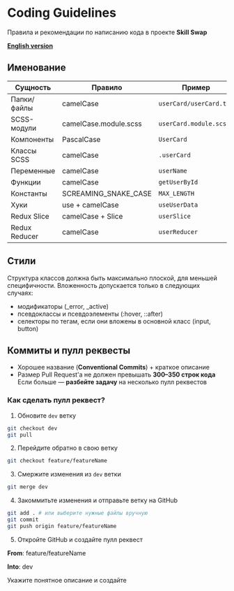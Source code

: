 # Coding Guidelines

Правила и рекомендации по написанию кода в проекте **Skill Swap**

**[English version](./CODING_GUIDELINES.md)**

## Именование

| **Сущность**  | **Правило**           | **Пример**              |
| ------------- | --------------------- | ----------------------- |
| Папки/файлы   | camelCase             | `userCard/userCard.tsx` |
| SCSS-модули   | camelCase.module.scss | `userCard.module.scss`  |
| Компоненты    | PascalCase            | `UserCard`              |
| Классы SCSS   | camelCase             | `.userCard`             |
| Переменные    | camelCase             | `userName`              |
| Функции       | camelCase             | `getUserById`           |
| Константы     | SCREAMING_SNAKE_CASE  | `MAX_LENGTH`            |
| Хуки          | use + camelCase       | `useUserData`           |
| Redux Slice   | camelCase + Slice     | `userSlice`             |
| Redux Reducer | camelCase             | `userReducer`           |

## Стили

Структура классов должна быть максимально плоской, для меньшей специфичности. Вложенность допускается только в следующих случаях:

- модификаторы (\_error, \_active)
- псевдоклассы и псевдоэлементы (:hover, ::after)
- селекторы по тегам, если они вложены в основной класс (input, button)

## Коммиты и пулл реквесты

- Хорошее название (**Conventional Commits**) + краткое описание
- Размер Pull Request'а не должен превышать **300–350 строк кода** Если больше — **разбейте задачу** на несколько пулл реквестов

### Как сделать пулл реквест?

1. Обновите `dev` ветку

```bash
git checkout dev
git pull
```

2. Перейдите обратно в свою ветку

```bash
git checkout feature/featureName
```

3. Смержите изменения из `dev` ветки

```bash
git merge dev
```

4. Закоммитьте изменения и отправьте ветку на GitHub

```bash
git add . # или выберите нужные файлы вручную
git commit
git push origin feature/featureName
```

5. Откройте GitHub и создайте пулл реквест

**From**: feature/featureName

**Into**: dev

Укажите понятное описание и создайте
